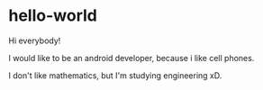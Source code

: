 # hello-world
Hi everybody!

I would like to be an android developer, because i like cell phones.

I don't like mathematics, but I'm studying engineering xD.
